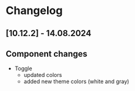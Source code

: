 # Changelog

## \[10.12.2\] - 14.08.2024

## Component changes

- Toggle
  - updated colors
  - added new theme colors (white and gray)
